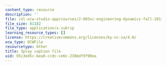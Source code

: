 ```yaml
---
content_type: resource
description: ''
file: /ol-ocw-studio-app/courses/2-003sc-engineering-dynamics-fall-2011/95c3e45cbea8ccdcce6c238bdf9f90ea_tm51lwadMOc.srt
file_size: 81182
file_type: application/x-subrip
learning_resource_types: []
license: https://creativecommons.org/licenses/by-nc-sa/4.0/
ocw_type: OCWFile
resourcetype: Other
title: 3play caption file
uid: 95c3e45c-bea8-ccdc-ce6c-238bdf9f90ea
---
```

